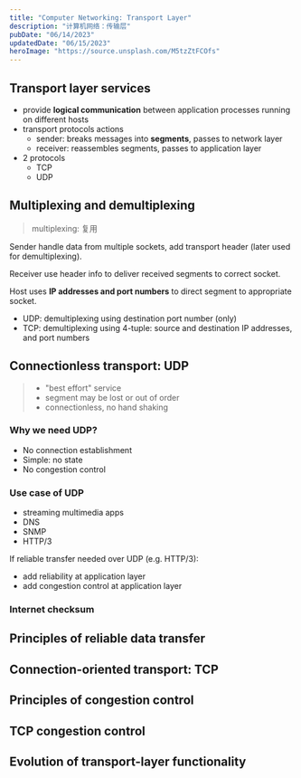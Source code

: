 ```yaml
---
title: "Computer Networking: Transport Layer"
description: "计算机网络：传输层"
pubDate: "06/14/2023"
updatedDate: "06/15/2023"
heroImage: "https://source.unsplash.com/M5tzZtFCOfs"
---
```


## Transport layer services

- provide **logical communication** between application processes running on different hosts
- transport protocols actions
    - sender: breaks messages into **segments**, passes to network layer
    - receiver: reassembles segments, passes to application layer
- 2 protocols
    - TCP
    - UDP

## Multiplexing and demultiplexing

> multiplexing: 复用

Sender handle data from multiple sockets,
add transport header (later used for demultiplexing).

Receiver use header info to deliver received segments to correct socket.

Host uses **IP addresses and port numbers** to direct segment to appropriate socket.

- UDP: demultiplexing using destination port number (only)
- TCP: demultiplexing using 4-tuple: source and destination IP addresses,
and port numbers

## Connectionless transport: UDP

> - "best effort" service
> - segment may be lost or out of order
> - connectionless, no hand shaking

### Why we need UDP?

- No connection establishment
- Simple: no state
- No congestion control

### Use case of UDP

- streaming multimedia apps
- DNS
- SNMP
- HTTP/3

If reliable transfer needed over UDP (e.g. HTTP/3):
- add reliability at application layer
- add congestion control at application layer

### Internet checksum

## Principles of reliable data transfer

## Connection-oriented transport: TCP

## Principles of congestion control

## TCP congestion control

## Evolution of transport-layer functionality
